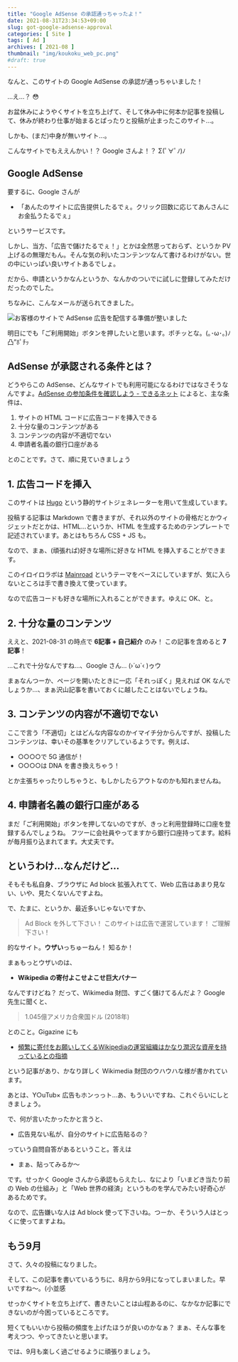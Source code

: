 ```yaml
---
title: "Google AdSense の承認通っちゃったよ！"
date: 2021-08-31T23:34:53+09:00
slug: got-google-adsense-approval
categories: [ Site ]
tags: [ Ad ]
archives: [ 2021-08 ]
thumbnail: "img/koukoku_web_pc.png"
#draft: true
---
```

なんと、このサイトの Google AdSense の承認が通っちゃいました！

…え…？ :flushed:

お盆休みにようやくサイトを立ち上げて、そして休み中に何本か記事を投稿して、休みが終わり仕事が始まるとぱったりと投稿が止まったこのサイト…。

しかも、(まだ)中身が無いサイト…。

こんなサイトでもええんかい！？ Google さんよ！？ Σ(ﾟ∀ﾟﾉ)ﾉ

## Google AdSense

要するに、Google さんが

- 「あんたのサイトに広告提供したるでぇ。クリック回数に応じてあんさんにお金払うたるでぇ」

というサービスです。

しかし、当方、「広告で儲けたるでぇ！」とかは全然思っておらず、というか PV 上げるの無理だもん。そんな気の利いたコンテンツなんて書けるわけがない。世の中にいっぱい良いサイトあるでしょ。

だから、申請というかなんというか、なんかのついでに試しに登録してみただけだったのでした。

ちなみに、こんなメールが送られてきました。

![お客様のサイトで AdSense 広告を配信する準備が整いました](/img/adsense-mail.jpg)

明日にでも「ご利用開始」ボタンを押したいと思います。ポチッとな。(｡･ω･｡)ﾉ凸”ﾎﾟﾁｯ

## AdSense が承認される条件とは？

どうやらこの AdSense、どんなサイトでも利用可能になるわけではなさそうなんですよ。[AdSense の参加条件を確認しよう - できるネット](https://dekiru.net/article/5603/) によると、主な条件は、

1. サイトの HTML コードに広告コードを挿入できる
2. 十分な量のコンテンツがある
3. コンテンツの内容が不適切でない
4. 申請者名義の銀行口座がある

とのことです。さて、順に見ていきましょう

## 1. 広告コードを挿入

このサイトは [Hugo](https://gohugo.io) という静的サイトジェネレーターを用いて生成しています。

投稿する記事は Markdown で書きますが、それ以外のサイトの骨格だとかウィジェットだとかは、HTML…というか、HTML を生成するためのテンプレートで記述されています。あとはもちろん CSS + JS も。

なので、まぁ、(頑張れば)好きな場所に好きな HTML を挿入することができます。

このイロイロラボは [Mainroad](https://github.com/Vimux/Mainroad) というテーマをベースにしていますが、気に入らないところは手で書き換えて使っています。

なので広告コードも好きな場所に入れることができます。ゆえに OK、と。

## 2. 十分な量のコンテンツ

ええと、2021-08-31 の時点で **6記事 + 自己紹介** のみ！ この記事を含めると **7記事**！

…これで十分なんですね…、Google さん… (›´ω`‹ )ゥウ

まぁなんつーか、ページを開いたときに一応「それっぽく」見えれば OK なんでしょうか…、まぁ沢山記事を書いておくに越したことはないでしょうね。

## 3. コンテンツの内容が不適切でない

ここで言う「不適切」とはどんな内容なのかイマイチ分からんですが、投稿したコンテンツは、幸いその基準をクリアしているようです。例えば、

- ○○○○で 5G 通信が！
- ○○○○は DNA を書き換えちゃう！

とか主張ちゃったりしちゃうと、もしかしたらアウトなのかも知れませんね。

## 4. 申請者名義の銀行口座がある

まだ「ご利用開始」ボタンを押してないのですが、きっと利用登録時に口座を登録するんでしょうね。
フツーに会社員やってますから銀行口座持ってます。給料が毎月振り込まれてます。大丈夫です。

## というわけ…なんだけど…

そもそも私自身、ブラウザに Ad block 拡張入れてて、Web 広告はあまり見ない、いや、見たくないんですよね。

で、たまに、というか、最近多いじゃないですか、

> Ad Block を外して下さい！ このサイトは広告で運営しています！ ご理解下さい！

的なサイト。**ウザい**っちゅーねん！ 知るか！

まぁもっとウザいのは、

- **Wikipedia の寄付よこせよこせ巨大バナー**

なんですけどね？ だって、Wikimedia 財団、すごく儲けてるんだよ？ Google 先生に聞くと、

> 1.045億アメリカ合衆国ドル (2018年)

とのこと。Gigazine にも

- [頻繁に寄付をお願いしてくるWikipediaの運営組織はかなり潤沢な資産を持っているとの指摘](https://gigazine.net/news/20210531-wikipedia-super-rich/)

という記事があり、かなり詳しく Wikimedia 財団のウハウハな様が書かれています。

あとは、Y○uTub× 広告もホンっっト…あ、もういいですね、これぐらいにしときましょう。

で、何が言いたかったかと言うと、

- 広告見ない私が、自分のサイトに広告貼るの？

っていう自問自答があるということ。答えは

- まぁ、貼ってみるか～

です。せっかく Google さんから承認もらえたし、なにより「いまどき当たり前の Web の仕組み」と「Web 世界の経済」というものを学んでみたい好奇心があるためです。

なので、広告嫌いな人は Ad block 使って下さいね。つーか、そういう人はとっくに使ってますよね。

## もう9月

さて、久々の投稿になりました。

そして、この記事を書いているうちに、8月から9月になってしまいました。早いですね～。(小並感

せっかくサイトを立ち上げて、書きたいことは山程あるのに、なかなか記事にできないのが今困っているところです。

短くてもいいから投稿の頻度を上げたほうが良いのかなぁ？ まぁ、そんな事を考えつつ、やってきたいと思います。

では、9月も楽しく過ごせるように頑張りましょう。
